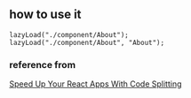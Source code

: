 ## how to use it

```
lazyLoad("./component/About");
lazyLoad("./component/About", "About");
```

### reference from

[Speed Up Your React Apps With Code Splitting](https://www.youtube.com/watch?v=JU6sl_yyZqs)
